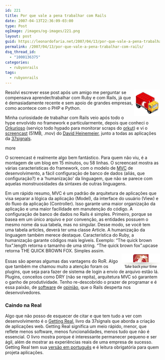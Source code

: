 ```yaml
---
id: 221
title: Por que vale a pena trabalhar com Rails
date: 2007-04-13T22:36:09-03:00
type: Post
ogImage: /images/og-images/221.png
layout: post
guid: https://leonardofaria.net/2007/04/13/por-que-vale-a-pena-trabalhar-com-rails/
permalink: /2007/04/13/por-que-vale-a-pena-trabalhar-com-rails/
dsq_thread_id:
  - "1000136375"
categories:
  - rubyonrails
tags:
  - rubyonrails
---
```

<img src='/wp-content/uploads/2007/04/rails.gif' align='right' /> Resolvi escrever esse post após um amigo me perguntar se compensava aprender/trabalhar com Ruby e com Rails, já que é demasiadamente recente e sem apoio de grandes empresas, como acontece com o PHP e Python.

Minha curiosidade de trabalhar com Rails veio após todo o hype envolvido no framework e particularmente, depois que conheci o [Orkurioso](http://www.orkurioso.com) (serviço todo hypado para monitorar scraps do [orkut](http://www.orkut.com)) e vi o [screencast](http://media.rubyonrails.org/video/rails_take2_with_sound.mov) (51MB, .mov) do [David Heinemeier](http://www.loudthinking.com/about.html), junto a todas as aplicações da [37signals](http://www.37signals.com/).

<span className="hidden">more</span>

O screencast é realmente algo bem fantástico. Para quem não viu, é a montagem de um blog em 15 minutos, ou 58 linhas. O screencast mostra as várias caracteristicas do framework, com o modelo de [MVC](http://pt.wikipedia.org/wiki/MVC) de desenvolvimento, a fácil configuração de banco de dados (aliás, que configuração?) e a &#8216;humanização' da linguagem, que não se parece com aquelas monstruosidades da sintaxes de outras linguagens.

Em um rápido resumo, MVC é um padrão de arquitetura de aplicações que visa separar a lógica da aplicação (Model), da interface do usuário (View) e do fluxo da aplicação (Controller). Isso garante uma maior organização da aplicação e uma maior facilidade em manutenção do código. A configuração de banco de dados no Rails é simples. Primeiro, porque se basea em um único arquivo e por convenção, as entidades possuem o mesmo nome da sua tabela, mas no singular. Desse modo, se você tem uma tabela articles, deverá ter uma classe Article. A humanização da linguagem também merece destaque. Característica do Ruby, a humanização garante códigos mais legíveis. Exemplo: &#8220;The quick brown fox&#8221;.length retorna o tamanho de uma string. &#8220;The quick brown fox&#8221;.upcase retorna THE QUICK BROWN FOX. Simples assim.  
<img src='/wp-content/uploads/2007/04/rails.png' alt='Rails' class='white' align='right' />  
Essas são apenas algumas das vantagens do RoR. Algo que também me chamou muito a atenção foram os plugins, que seja para fazer de sistema de login a envio de arquivo estão lá. Plugins, conceitos como DRY (não se repita), arquitetura MVC só garantem o ganho de produtividade. Tenho re-descobrido o prazer de programar e é essa paixão, de [software](http://rubyonbr.org/articles/2006/12/06/rails-sucesso-pela-arrogncia/) de [opinião](http://www.loudthinking.com/arc/000516.html), que o Rails desperta nos desenvolvedores.

### Caindo na Real

Algo que não posso de esquecer de citar e que tem tudo a ver com desenvolvimento é o [Getting Real](http://gettingreal.37signals.com), livro da 37signals que aborda a criação de aplicações web. Getting Real significa um meio rápido, menor, que reflete menos software, menos funcionalidades, menos tudo que não é essencial. O livro mostra porque é interessante permanecer pequeno e ser ágil, além de mostrar as experiências reais de uma empresa de sucesso. Getting Real tem sua [versão em português](http://gettingreal.37signals.com/GR_por.php) e é leitura obrigatória para quem projeta aplicações.
